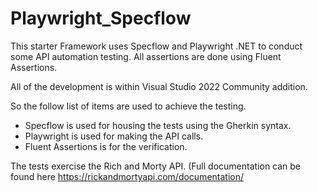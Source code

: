 # Playwright_Specflow

This starter Framework uses Specflow and Playwright .NET to conduct some API automation testing. All assertions are done using Fluent Assertions.

All of the development is within Visual Studio 2022 Community addition.

So the follow list of items are used to achieve the testing.

- Specflow is used for housing the tests using the Gherkin syntax.
- Playwright is used for making the API calls.
- Fluent Assertions is for the verification.


The tests exercise the Rich and Morty API. (Full documentation can be found here https://rickandmortyapi.com/documentation/
